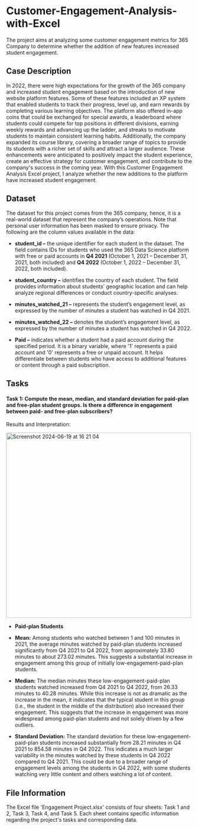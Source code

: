 # Customer-Engagement-Analysis-with-Excel

The project aims at analyzing some customer engagement metrics for 365 Company to determine whether the addition of new features increased student engagement.

## Case Description

In 2022, there were high expectations for the growth of the 365 company and increased student engagement based on the introduction of new website platform features. Some of these features included an XP system that enabled students to track their progress, level up, and earn rewards by completing various learning objectives. The platform also offered in-app coins that could be exchanged for special awards, a leaderboard where students could compete for top positions in different divisions, earning weekly rewards and advancing up the ladder, and streaks to motivate students to maintain consistent learning habits. Additionally, the company expanded its course library, covering a broader range of topics to provide its students with a richer set of skills and attract a larger audience. These enhancements were anticipated to positively impact the student experience, create an effective strategy for customer engagement, and contribute to the company's success in the coming year. With this Customer Engagement Analysis Excel project, I analyze whether the new additions to the platform have increased student engagement.

## Dataset

The dataset for this project comes from the 365 company, hence, it is a real-world dataset that represent the company’s operations. Note that personal user information has been masked to ensure privacy. The following are the column values available in the data: 

* **student_id –** the unique identifier for each student in the dataset. The field contains IDs for students who used the 365 Data Science platform with free or paid accounts in **Q4 2021** (October 1, 2021 – December 31, 2021, both included) and **Q4 2022** (October 1, 2022 – December 31, 2022, both included).

* **student_country –** identifies the country of each student. The field provides information about students’ geographic location and can help analyze regional differences or conduct country-specific analyses.

* **minutes_watched_21 –** represents the student’s engagement level, as expressed by the number of minutes a student has watched in Q4 2021.
  
* **minutes_watched_22 –** denotes the student’s engagement level, as expressed by the number of minutes a student has watched in Q4 2022.

* **Paid –** indicates whether a student had a paid account during the specified period. It is a binary variable, where '1' represents a paid account and '0' represents a free or unpaid account. It helps differentiate between students who have access to additional features or content through a paid subscription.

## Tasks

#### **Task 1:** Compute the mean, median, and standard deviation for paid-plan and free-plan student groups. Is there a difference in engagement between paid- and free-plan subscribers?

Results and Interpretation: 

<img width="500" alt="Screenshot 2024-06-19 at 16 21 04" src="https://github.com/MichAdebayo/Customer-Engagement-Analysis-with-Excel/assets/92400436/caffa178-890a-4b5f-a55f-9f7f3b858e27">

* **Paid-plan Students**

* **Mean:** Among students who watched between 1 and 100 minutes in 2021, the average minutes watched by paid-plan students increased significantly from Q4 2021 to Q4 2022, from approximately 33.80 minutes to about 273.02 minutes. This suggests a substantial increase in engagement among this group of initially low-engagement-paid-plan students.

* **Median:** The median minutes these low-engagement-paid-plan students watched increased from Q4 2021 to Q4 2022, from 26.33 minutes to 40.28 minutes. While this increase is not as dramatic as the increase in the mean, it indicates that the typical student in this group (i.e., the student in the middle of the distribution) also increased their engagement. This suggests that the increase in engagement was more widespread among paid-plan students and not solely driven by a few outliers.

* **Standard Deviation:** The standard deviation for these low-engagement-paid-plan students increased substantially from 28.21 minutes in Q4 2021 to 854.58 minutes in Q4 2022. This indicates a much larger variability in the minutes watched by these students in Q4 2022 compared to Q4 2021. This could be due to a broader range of engagement levels among the students in Q4 2022, with some students watching very little content and others watching a lot of content.

## File Information

The Excel file 'Engagement Project.xlsx' consists of four sheets: Task 1 and 2, Task 3, Task 4, and Task 5. Each sheet contains specific information regarding the project's tasks and corresponding data.
